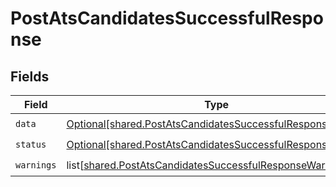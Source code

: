 # PostAtsCandidatesSuccessfulResponse


## Fields

| Field                                                                                                                              | Type                                                                                                                               | Required                                                                                                                           | Description                                                                                                                        |
| ---------------------------------------------------------------------------------------------------------------------------------- | ---------------------------------------------------------------------------------------------------------------------------------- | ---------------------------------------------------------------------------------------------------------------------------------- | ---------------------------------------------------------------------------------------------------------------------------------- |
| `data`                                                                                                                             | [Optional[shared.PostAtsCandidatesSuccessfulResponseData]](undefined/models/shared/postatscandidatessuccessfulresponsedata.md)     | :heavy_check_mark:                                                                                                                 | N/A                                                                                                                                |
| `status`                                                                                                                           | [Optional[shared.PostAtsCandidatesSuccessfulResponseStatus]](undefined/models/shared/postatscandidatessuccessfulresponsestatus.md) | :heavy_check_mark:                                                                                                                 | N/A                                                                                                                                |
| `warnings`                                                                                                                         | list[[shared.PostAtsCandidatesSuccessfulResponseWarnings](undefined/models/shared/postatscandidatessuccessfulresponsewarnings.md)] | :heavy_check_mark:                                                                                                                 | N/A                                                                                                                                |